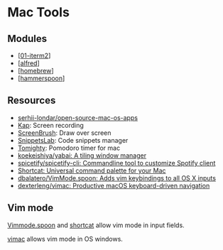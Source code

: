 Mac Tools
===

Modules
---

- [[01-iterm2]]
- [[alfred]]
- [[homebrew]]
- [[hammerspoon]]

Resources
---

- [serhii-londar/open-source-mac-os-apps](https://github.com/serhii-londar/open-source-mac-os-apps)
- [Kap](https://github.com/wulkano/kap): Screen recording
- [ScreenBrush](https://apps.apple.com/us/app/screenbrush/id1233965871?mt=12): Draw over screen
- [SnippetsLab](https://www.renfei.org/snippets-lab/): Code snippets manager
- [Tomighty](https://github.com/tomighty/tomighty-osx): Pomodoro timer for mac
- [koekeishiya/yabai: A tiling window manager][1]
- [spicetify/spicetify-cli: Commandline tool to customize Spotify client][2]
- [Shortcat: Universal command palette for your Mac][3]
- [dbalatero/VimMode.spoon: Adds vim keybindings to all OS X inputs][4]
- [dexterleng/vimac: Productive macOS keyboard-driven navigation][5]

<!-- Links -->
[1]: https://github.com/koekeishiya/yabai
[2]: https://github.com/spicetify/spicetify-cli
[3]: https://shortcat.app/
[4]: https://github.com/dbalatero/VimMode.spoon
[5]: https://github.com/dexterleng/vimac/

<!-- Links end -->


Vim mode
---

[Vimmode.spoon][4] and [shortcat][3] allow vim mode in input fields.

[vimac][5] allows vim mode in OS windows.

[//begin]: # "Autogenerated link references for markdown compatibility"
[01-iterm2]: 01-iterm2.md "iTerm2"
[alfred]: alfred/alfred.md "Alfred"
[homebrew]: homebrew/homebrew.md "Homebrew"
[hammerspoon]: hammerspoon/hammerspoon.md "Hammerspoon"
[//end]: # "Autogenerated link references"
